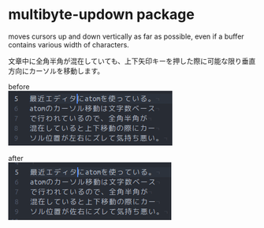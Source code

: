 # multibyte-updown package

moves cursors up and down vertically as far as possible, even if a buffer contains various width of characters.

文章中に全角半角が混在していても、上下矢印キーを押した際に可能な限り垂直方向にカーソルを移動します。

before  
![before](./image/atom_cursor_before.gif)

after  
![before](./image/atom_cursor_after.gif)
